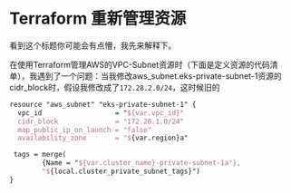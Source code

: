 # Terraform 重新管理资源

看到这个标题你可能会有点懵，我先来解释下。

在使用Terraform管理AWS的VPC-Subnet资源时（下面是定义资源的代码清单），我遇到了一个问题：当我修改aws_subnet.eks-private-subnet-1资源的cidr_block时，假设我修改成了`172.28.2.0/24`，这时候旧的

```tex
resource "aws_subnet" "eks-private-subnet-1" {
  vpc_id                  = "${var.vpc_id}"
  cidr_block              = "172.28.1.0/24"
  map_public_ip_on_launch = "false"
  availability_zone       = "${var.region}a"

 tags = merge(
        {Name = "${var.cluster_name}-private-subnet-1a"}, 
        "${local.cluster_private_subnet_tags}")
}
```


